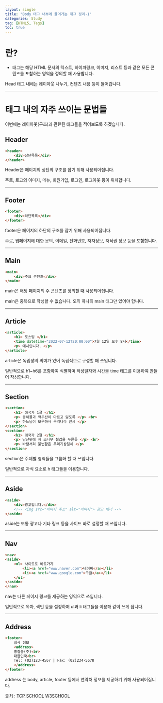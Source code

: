 ```yaml
---
layout: single
title: "Body 태그 내부에 들어가는 태그 정리-1"
categories: Study
tag: [HTML5, Tags]
toc: true
---
```



# <BDOY>란?
- <body> 태그는 해당 HTML 문서의 텍스트, 하이퍼링크, 이미지, 리스트 등과 같은 모든 콘텐츠를 포함하는 영역을 정의할 때 사용합니다.


Head 태그 내에는 레이아웃 나누기, 컨텐츠 내용 등이 들어갑니다.

---

# <Body> 태그 내의 자주 쓰이는 문법들

이번에는 레이아웃(구조)과 관련된 태그들을 적어보도록 하겠습니다.

## Header

```html
<header>
    <div>상단목록</div>
</header>
```

Header은 페이지의 상단의 구조를 잡기 위해 사용되어집니다. 

주로, 로고의 이미지, 메뉴, 회원가입, 로그인, 로그아웃 등이 위치합니다.

---

## Footer
```html
<footer>
    <div>하단목록</div>
</footer>
```

footer은 페이지의 하단의 구조를 잡기 위해 사용되어집니다.

주로, 웹페이지에 대한 문의, 이메일, 전화번호, 저자정보, 저작권 정보 등을 포함합니다.

---

## Main
```html
<main>
    <div>주요 콘텐츠</div>
</main>
```

main은 해당 페이지의 주 콘텐츠를 정의할 때 사용되어집니다.

main은 중복으로 작성할 수 없습니다. 오직 하나의 main 태그만 있어야 합니다.

---

## Article
```html
<article>
    <h1> 포스팅 </h1>
    <time datetime="2022-07-12T20:00:00">7월 12일 오후 8시</time>
    <p> 예시입니다. </p>
</article>
```
article은 독립성의 의미가 있어 독립적으로 구성할 때 쓰입니다.

일반적으로 h1~h6를 포함하여 식별하며 작성일자와 시간을 time 태그를 이용하여 만들어 작성합니다.

---

## Section
```html
<section>
    <h1> 애국가 1절 </h1>
    <p> 동해물과 백두산이 마르고 닳도록 </p> <br>
    <p> 하느님이 보우하사 우리나라 만세 </p>
</section>
<section>
    <h1> 애국가 2절 </h1>
    <p> 남산위에 저 소나무 철갑을 두른듯 </p> <br>
    <p> 바람서리 불변함은 우리기상일세 </p>
</section>
```
section은 주제별 영역들을 그룹화 할 때 쓰입니다.

일반적으로 자식 요소로 h 태그들을 이용합니다.

---

## Aside
```html
<aside>
    <div>광고입니다.</div>
    <!-- <img src="이미지 주소" alt="이미지"> 광고 배너 -->
</aside>
```
aside는 보통 광고나 기타 링크 등을 사이드 바로 설정할 때 쓰입니다.

---

## Nav
```html
<nav>
<aside>
    <ul> 사이트로 바로가기
        <li><a href="www.naver.com">네이버</a></li>
        <li><a href="www.google.com">구글</a></li>
    </ul>
</aside>
</nav>
```

nav는 다른 페이지 링크를 제공하는 영역으로 쓰입니다.

일반적으로 목차, 색인 등을 설정하며 ul과 li 태그들을 이용해 같이 쓰게 됩니다.

---

## Address
```html
<footer>
    회사 정보
    <address>      
    홍길동(주)<br>
    대한민국<br>
    Tel: (02)123-4567 | Fax: (02)234-5678
    </address>
</footer>
```

address 는 body, article, footer 등에서 연락처 정보를 제공하기 위해 사용되어집니다.



출처 :  [TCP SCHOOL](http://www.tcpschool.com/)  [W3SCHOOL](https://www.w3schools.com/)
